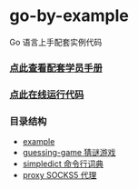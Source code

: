 # go-by-example

Go 语言上手配套实例代码

### [点此查看配套学员手册](https://bytedance.feishu.cn/docx/doxcnZEMaiB9EGzZ0Z97WULAWOL)

### [点此在线运行代码](https://gitpod.io/#github.com/wangkechun/go-by-example)

### 目录结构

- [example](example)
- [guessing-game 猜谜游戏](lecture1/guessing-game/)
- [simpledict 命令行词典](simpledict/)
- [proxy SOCKS5 代理](proxy/)
